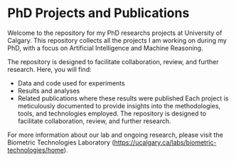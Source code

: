 # PhD Projects and Publications

Welcome to the repository for my PhD researchs projects at University of Calgary. This repository collects all the projects I am working on during my PhD, with a focus on Artificial Intelligence and Machine Reasoning. 

The repository is designed to facilitate collaboration, review, and further research.
Here, you will find:
- Data and code used for experiments
- Results and analyses
- Related publications where these results were published
Each project is meticulously documented to provide insights into the methodologies, tools, and technologies employed. The repository is designed to facilitate collaboration, review, and further research.

For more information about our lab and ongoing research, please visit the Biometric Technologies Laboratory (https://ucalgary.ca/labs/biometric-technologies/home).
